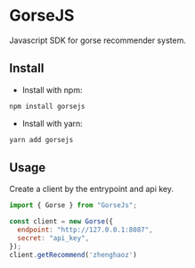 # GorseJS

Javascript SDK for gorse recommender system.

## Install

- Install with npm:

```bash
npm install gorsejs
```
- Install with yarn:

```bash
yarn add gorsejs
```

## Usage

Create a client by the entrypoint and api key.

```js
import { Gorse } from "GorseJs";

const client = new Gorse({
  endpoint: "http://127.0.0.1:8087",
  secret: "api_key",
});
client.getRecommend('zhenghaoz')
```
